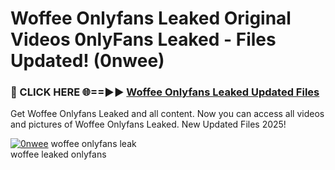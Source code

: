 # Woffee Onlyfans Leaked Original Videos 0nlyFans Leaked - Files Updated! (0nwee)

<h3>🔴 CLICK HERE 🌐==►► <a href="https://tinyurl.com/2jnfzry5" rel="nofollow">Woffee Onlyfans Leaked Updated Files</a></h3>

Get Woffee Onlyfans Leaked and all content. Now you can access all videos and pictures of Woffee Onlyfans Leaked. New Updated Files 2025!

[![0nwee](https://i.imgur.com/GyGTBgg.gif)](https://tinyurl.com/2jnfzry5)
woffee onlyfans leak<br>
woffee leaked onlyfans